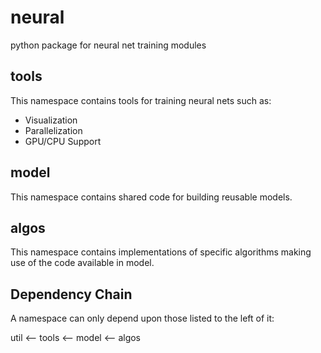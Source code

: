 # neural
python package for neural net training modules


## tools
This namespace contains tools for training neural nets such as:
* Visualization
* Parallelization
* GPU/CPU Support

## model
This namespace contains shared code for building reusable models.

## algos
This namespace contains implementations of specific algorithms making use of the code available in model.

## Dependency Chain
A namespace can only depend upon those listed to the left of it:

util <-- tools <-- model <-- algos
